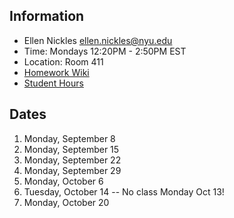   ## Information

* Ellen Nickles ellen.nickles@nyu.edu
* Time: Mondays 12:20PM - 2:50PM EST
* Location: Room 411
* [Homework Wiki](https://github.com/ITPNYU/ICM-2025-Code/wiki/Homework-Ellen-04)
* [Student Hours](https://calendar.google.com/calendar/u/0/appointments/AcZssZ2nxjeYXV4KB9fwbbOC8YwHfwNY-TVN4s0voJk=)

## Dates

1. Monday, September 8
2. Monday, September 15
3. Monday, September 22
4. Monday, September 29
5. Monday, October 6
6. Tuesday, October 14 -- No class Monday Oct 13!
7. Monday, October 20


